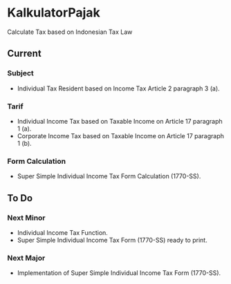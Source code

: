 # KalkulatorPajak

Calculate Tax based on Indonesian Tax Law

## Current

### Subject

* Individual Tax Resident based on Income Tax Article 2
  paragraph 3 (a).

### Tarif

* Individual Income Tax based on Taxable Income on Article 17
  paragraph 1 (a).
* Corporate Income Tax based on Taxable Income on Article 17
  paragraph 1 (b).

### Form Calculation

* Super Simple Individual Income Tax Form Calculation (1770-SS).

## To Do

### Next Minor

* Individual Income Tax Function.
* Super Simple Individual Income Tax Form (1770-SS) ready to print.

### Next Major

* Implementation of Super Simple Individual Income Tax Form (1770-SS).
